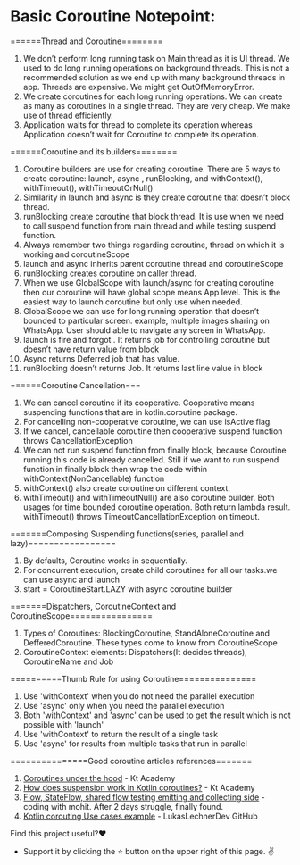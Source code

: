 # Basic Coroutine Notepoint:


======Thread and Coroutine========

1. We don’t perform long running task on Main thread as it is UI thread. We used to do long running operations on background threads. This is not a recommended solution as we end up with many background threads in app. Threads are expensive. We might get OutOfMemoryError.
2. We create coroutines for each long running operations. We can create as many as coroutines in a single thread. They are very cheap. We make use of thread efficiently.
3. Application waits for thread to complete its operation whereas Application doesn’t wait for Coroutine to complete its operation.


======Coroutine and its builders========

1. Coroutine builders are use for creating coroutine. There are 5 ways to create coroutine: launch, async , runBlocking, and withContext(), withTimeout(), withTimeoutOrNull()
2. Similarity in launch and async is they create coroutine that doesn’t block thread.
3. runBlocking create coroutine that block thread. It is use when we need to call suspend function from main thread and  while testing suspend function.
4. Always remember two things regarding coroutine, thread on which it is working and coroutineScope
5. launch and async inherits parent coroutine thread and coroutineScope
6. runBlocking creates coroutine on caller thread.
7. When we use GlobalScope with launch/async for creating coroutine then our coroutine will have global scope means App level. This is the easiest way to launch coroutine but only use when needed.
8. GlobalScope we can use for long running operation that doesn’t bounded to particular screen. example, multiple images sharing on WhatsApp. User should able to navigate any screen in WhatsApp.
9. launch is fire and forgot . It returns job for controlling coroutine but doesn’t have return value from block
10. Async returns Deferred job that has value. 
11.  runBlocking doesn’t returns Job. It returns last line value in block


======Coroutine Cancellation===

1. We can cancel coroutine if its cooperative. Cooperative means suspending functions that are in kotlin.coroutine package.
2. For cancelling non-cooperative coroutine, we can use isActive flag.
3. If we cancel, cancellable coroutine then cooperative suspend function throws CancellationException
4. We can not run suspend function from finally block, because Coroutine running this code is already cancelled. Still if we want to run suspend function in finally block then wrap the code within withContext(NonCancellable) function
5. withContext() also create coroutine on different context.
6. withTimeout() and withTimeoutNull() are also coroutine builder. Both usages for time bounded coroutine operation. Both return lambda result. withTimeout() throws TimeoutCancellationException on timeout.


=======Composing Suspending functions(series, parallel and lazy)=================

1. By defaults, Coroutine works in sequentially.
2. For concurrent execution, create child coroutines for all our tasks.we can use async and launch
3. start = CoroutineStart.LAZY with async coroutine builder


=======Dispatchers, CoroutineContext and CoroutineScope================

1. Types of Coroutines: BlockingCoroutine, StandAloneCoroutine and DefferedCoroutine. These types come to know from CoroutineScope
2. CoroutineContext elements: Dispatchers(It decides threads), CoroutineName and Job

==========Thumb Rule for using Coroutine===============
1. Use 'withContext' when you do not need the parallel execution
2. Use 'async' only when you need the parallel execution
3. Both 'withContext' and 'async' can be used to get the result which is not possible with 'launch' 
4. Use 'withContext' to return the result of a single task
5. Use 'async' for results from multiple tasks that run in parallel

===============Good coroutine articles references=======
1) [Coroutines under the hood](https://kt.academy/article/cc-under-the-hood) - Kt Academy
2) [How does suspension work in Kotlin coroutines?](https://kt.academy/article/cc-suspension) - Kt Academy
3) [Flow, StateFlow, shared flow testing emitting and collecting side](https://codingwithmohit.com/coroutines/learning-shared-and-state-flows-with-tests/) - coding with mohit. After 2 days struggle, finally found.
4) [Kotlin corouting Use cases example](https://github.com/LukasLechnerDev/Kotlin-Coroutine-Use-Cases-on-Android) - LukasLechnerDev GitHub

Find this project useful?:heart:
- Support it by clicking the ⭐ button on the upper right of this page. :v:

